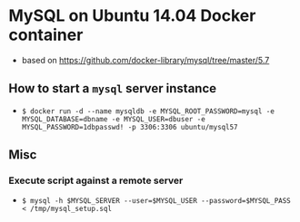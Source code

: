 # MySQL on Ubuntu 14.04 Docker container

 - based on https://github.com/docker-library/mysql/tree/master/5.7


## How to start a `mysql` server instance

 * `$ docker run -d --name mysqldb -e MYSQL_ROOT_PASSWORD=mysql -e MYSQL_DATABASE=dbname -e MYSQL_USER=dbuser -e MYSQL_PASSWORD=1dbpasswd! -p 3306:3306 ubuntu/mysql57`

## Misc
### Execute script against a remote server
 * `$ mysql -h $MYSQL_SERVER --user=$MYSQL_USER --password=$MYSQL_PASS < /tmp/mysql_setup.sql`
